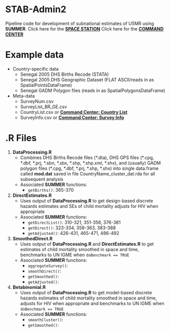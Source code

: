 # STAB-Admin2

Pipeline code for development of subnational estimates of U5MR using **SUMMER**.
Click here for the [**SPACE STATION**](http://faculty.washington.edu/jonno/space-station.html)
Click here for the [**COMMAND CENTER**](https://docs.google.com/spreadsheets/d/1GgrysoVHM2bO6DUZx8Cmj7WICKZ5KpTay0GOT72zK24/edit#gid=0)

# Example data
  * Country-specific data
    * Senegal 2005 DHS Births Recode (STATA)
    * Senegal 2005 DHS Geographic Dataset (FLAT ASCII/reads in as SpatialPointsDataFrame)
    * Senegal GADM Polygon files (reads in as SpatialPolygonsDataFrame)
  * Meta-data
    * SurveyNum.csv
    * SurveyList_BR_GE.csv
    * CountryList.csv or [**Command Center: Country List**](https://docs.google.com/spreadsheets/d/1GgrysoVHM2bO6DUZx8Cmj7WICKZ5KpTay0GOT72zK24/edit#gid=0)
    * SurveyInfo.csv or [**Command Center: Survey Info**](https://docs.google.com/spreadsheets/d/1GgrysoVHM2bO6DUZx8Cmj7WICKZ5KpTay0GOT72zK24/edit#gid=1656161984)

# .R Files

  1. **DataProcessing.R**
     *  Combines DHS Births Recode files (\*.dta), DHS GPS files (\*.cpg, \*.dbf, \*.prj, \*.sbn, \*.sbx, \*.shp, \*.shp.xml, \*.shx), and (usually) GADM polygon files (\*.cpg, \*.dbf, \*.prj, \*.shp,  \*.shx) into single data.frame called **mod.dat** saved in file CountryName_cluster_dat.rda for all subsequent analysis
     *  Associated **SUMMER** functions: 
        - `getBirths()`: 365-370
  2. **DirectEstimates.R**
     *  Uses output of **DataProcessing.R** to get design-based discrete hazards estimates and SEs of child mortality adjusts for HIV when appropriate
     *  Associated **SUMMER** functions: 
        - `getDirectList()`: 310-321, 351-356, 376-381
        - `getDirect()`: 323-334, 358-363, 383-388
        - `getAdjusted()`: 426-431, 465-471, 486-492
  3. **SmoothedDirect.R**
      * Uses output of **DataProcessing.R** and **DirectEstimates.R** to get estimates of child mortality smoothed in space and time, benchmarks to UN IGME when `doBenchmark == TRUE`
      * Associated **SUMMER** functions:
        - `aggregateSurvey()`:
        - `smoothDirect()`:
        - `getSmoothed()`:
        - `getAdjusted()`:
  5. **Betabinomial.R**  
     * Uses output of **DataProcessing.R** to get model-based discrete hazards estimates of child mortality smoothed in space and time, adjusts for HIV when appropriate and benchmarks to UN IGME when `doBenchmark == TRUE`
     * Associated **SUMMER** functions:
       - `smoothCluster()`:
       - `getSmoothed()`:
